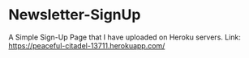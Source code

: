 # Newsletter-SignUp
A Simple Sign-Up Page that I have uploaded on Heroku servers. 
Link: https://peaceful-citadel-13711.herokuapp.com/
